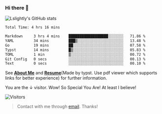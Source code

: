 ### Hi there 👋

![Lslightly's GitHub stats](https://github-readme-stats.vercel.app/api?username=lslightly&show_icons=true&theme=transparent)

<!--START_SECTION:waka-->

```txt
Total Time: 4 hrs 16 mins

Markdown     3 hrs 4 mins    ██████████████████░░░░░░░   71.86 %
YAML         34 mins         ███▒░░░░░░░░░░░░░░░░░░░░░   13.48 %
Go           19 mins         ██░░░░░░░░░░░░░░░░░░░░░░░   07.58 %
Typst        14 mins         █▒░░░░░░░░░░░░░░░░░░░░░░░   05.83 %
TOML         1 min           ▒░░░░░░░░░░░░░░░░░░░░░░░░   00.72 %
Git Config   0 secs          ░░░░░░░░░░░░░░░░░░░░░░░░░   00.13 %
Text         0 secs          ░░░░░░░░░░░░░░░░░░░░░░░░░   00.10 %
```

<!--END_SECTION:waka-->

See [**About Me**](https://lslightly.github.io/about) and [**Resume**](https://github.com/Lslightly/resume-typ/blob/master/resume-cn.pdf)(Made by typst. Use pdf viewer which supports links for better experience) for further information.

You are the ↓ visitor. Wow! So Special You Are! At least I believe!

![Visitors](https://api.visitorbadge.io/api/visitors?path=https%3A%2F%2Fgithub.com%2FLslightly&countColor=%23f47373)

> Contact with me through [email](mailto:lqw332664203@mail.ustc.edu.cn). Thanks!
